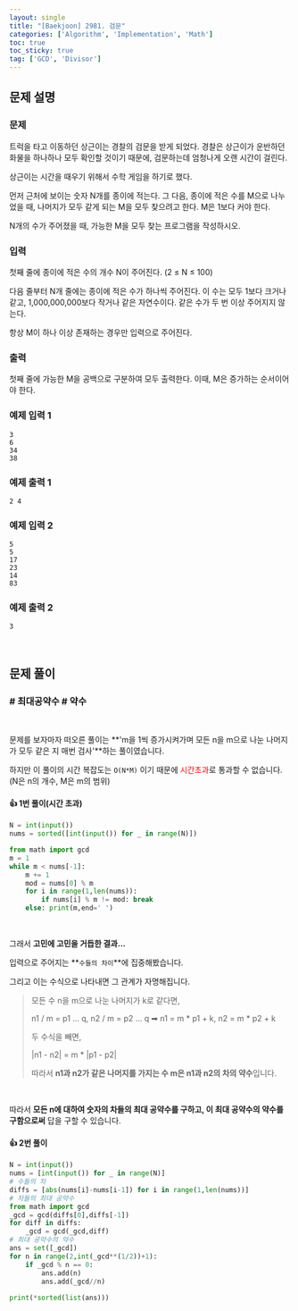 ```yaml
---
layout: single
title: "[Baekjoon] 2981. 검문"
categories: ['Algorithm', 'Implementation', 'Math']
toc: true
toc_sticky: true
tag: ['GCD', 'Divisor']
---
```


## 문제 설명

### 문제

트럭을 타고 이동하던 상근이는 경찰의 검문을 받게 되었다. 경찰은 상근이가 운반하던 화물을 하나하나 모두 확인할 것이기 때문에, 검문하는데 엄청나게 오랜 시간이 걸린다.

상근이는 시간을 때우기 위해서 수학 게임을 하기로 했다.

먼저 근처에 보이는 숫자 N개를 종이에 적는다. 그 다음, 종이에 적은 수를 M으로 나누었을 때, 나머지가 모두 같게 되는 M을 모두 찾으려고 한다. M은 1보다 커야 한다.

N개의 수가 주어졌을 때, 가능한 M을 모두 찾는 프로그램을 작성하시오.

### 입력

첫째 줄에 종이에 적은 수의 개수 N이 주어진다. (2 ≤ N ≤ 100)

다음 줄부터 N개 줄에는 종이에 적은 수가 하나씩 주어진다. 이 수는 모두 1보다 크거나 같고, 1,000,000,000보다 작거나 같은 자연수이다. 같은 수가 두 번 이상 주어지지 않는다.

항상 M이 하나 이상 존재하는 경우만 입력으로 주어진다.

### 출력

첫째 줄에 가능한 M을 공백으로 구분하여 모두 출력한다. 이때, M은 증가하는 순서이어야 한다.

### 예제 입력 1 

```
3
6
34
38
```

### 예제 출력 1 

```
2 4
```

### 예제 입력 2 

```
5
5
17
23
14
83
```

### 예제 출력 2 

```
3
```

<br>

## 문제 풀이

### \# 최대공약수 \# 약수

<br>

문제를 보자마자 떠오른 풀이는 **'m을 1씩 증가시켜가며 모든 n을 m으로 나눈 나머지가 모두 같은 지 매번 검사'**하는 풀이였습니다. 

하지만 이 풀이의 시간 복잡도는 `O(N*M)` 이기 때문에 <span style="color:red">시간초과</span>로 통과할 수 없습니다. (N은 n의 개수, M은 m의 범위)

#### 👍 1번 풀이(시간 초과)

```python
N = int(input())
nums = sorted([int(input()) for _ in range(N)])

from math import gcd
m = 1
while m < nums[-1]:
    m += 1
    mod = nums[0] % m
    for i in range(1,len(nums)):
        if nums[i] % m != mod: break
    else: print(m,end=' ')
```

<br>

그래서 **고민에 고민을 거듭한 결과...**

입력으로 주어지는 **`수들의 차이`**에 집중해봤습니다. 

그리고 이는 수식으로 나타내면 그 관계가 자명해집니다. 

> 모든 수 n을 m으로 나눈 나머지가 k로 같다면, 
>
> n1 / m = p1 ... q, n2 / m = p2 ... q ➡ n1 = m * p1 + k, n2 = m * p2 + k 
>
> 두 수식을 빼면, 
>
> \|n1 - n2\| = m * \|p1 - p2\|
>
> 따라서 **n1과 n2가 같은 나머지를 가지는 수 m은 n1과 n2의 차의 약수**입니다.  

<br>

따라서 **모든 n에 대하여 숫자의 차들의 최대 공약수를 구하고, 이 최대 공약수의 약수를 구함으로써** 답을 구할 수 있습니다. 

#### 👍 2번 풀이 

```python
N = int(input())
nums = [int(input()) for _ in range(N)]
# 수들의 차
diffs = [abs(nums[i]-nums[i-1]) for i in range(1,len(nums))]
# 차들의 최대 공약수
from math import gcd
_gcd = gcd(diffs[0],diffs[-1])
for diff in diffs:
    _gcd = gcd(_gcd,diff)
# 최대 공약수의 약수
ans = set([_gcd])
for n in range(2,int(_gcd**(1/2))+1):
    if _gcd % n == 0:
        ans.add(n)
        ans.add(_gcd//n)
        
print(*sorted(list(ans)))
```

<br>


















